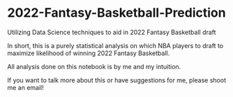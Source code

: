# 2022-Fantasy-Basketball-Prediction
Utilizing Data Science techniques to aid in 2022 Fantasy Basketball draft

In short, this is a purely statistical analysis on which NBA players to draft to maximize likelihood of winning 2022 Fantasy Basketball.

All analysis done on this notebook is by me and my intuition.

If you want to talk more about this or have suggestions for me, please shoot me an email!
